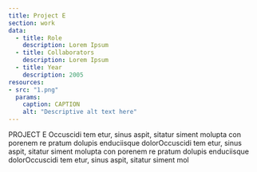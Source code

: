 ```yaml
---
title: Project E
section: work  
data:
  - title: Role
    description: Lorem Ipsum
  - title: Collaborators
    description: Lorem Ipsum
  - title: Year
    description: 2005
resources:
- src: "1.png"
  params:
    caption: CAPTION
    alt: "Descriptive alt text here"
---
```


PROJECT E Occuscidi tem etur, sinus aspit, sitatur siment molupta con porenem re pratum dolupis enduciisque dolorOccuscidi tem etur, sinus aspit, sitatur siment molupta con porenem re pratum dolupis enduciisque dolorOccuscidi tem etur, sinus aspit, sitatur siment mol
